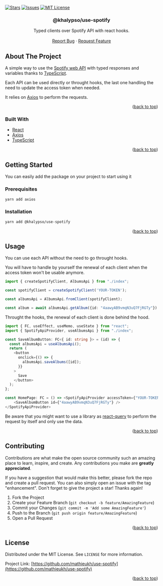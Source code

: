 <!-- Improved compatibility of back to top link: See: https://github.com/othneildrew/Best-README-Template/pull/73 -->
<a name="readme-top"></a>

[![Stars][stars-shield]][stars-url]
[![Issues][issues-shield]][issues-url]
[![MIT License][license-shield]][license-url]

<h3 align="center">@khalypso/use-spotify</h3>

  <p align="center">
    Typed clients over Spotify API with react hooks.
    <br />
    <br />
    <a href="https://github.com/mathieukh/use-spotify/issues">Report Bug</a>
    ·
    <a href="https://github.com/mathieukh/use-spotify/issues">Request Feature</a>
  </p>
</div>

## About The Project

A simple way to use the [Spotify web API](https://developer.spotify.com/documentation/web-api/) with typed responses and variables thanks to [TypeScript](https://www.typescriptlang.org/).

Each API can be used directly or throught hooks, the last one handling the need to update the access token when needed.

It relies on [Axios](https://axios-http.com/) to perform the requests.

<p align="right">(<a href="#readme-top">back to top</a>)</p>

### Built With

* [React](https://reactjs.org/)
* [Axios](https://axios-http.com/)
* [TypeScript](https://www.typescriptlang.org/)

<p align="right">(<a href="#readme-top">back to top</a>)</p>



<!-- GETTING STARTED -->
## Getting Started

You can easily add the package on your project to start using it

### Prerequisites

  ```sh
  yarn add axios
  ```

### Installation

  ```sh
  yarn add @khalypso/use-spotify
  ```

<p align="right">(<a href="#readme-top">back to top</a>)</p>


<!-- USAGE EXAMPLES -->
## Usage

You can use each API without the need to go throught hooks.

You will have to handle by yourself the renewal of each client when the access token won't be usable anymore.

```typescript
import { createSpotifyClient, AlbumsApi } from "./index";

const spotifyClient = createSpotifyClient('YOUR-TOKEN');

const albumsApi = AlbumsApi.fromClient(spotifyClient);

const album = await albumsApi.getAlbum({id: "4aawyAB9vmqN3uQ7FjRGTy"})
```

Throught the hooks, the renewal of each client is done behind the hood.

```typescript
import { FC, useEffect, useMemo, useState } from "react";
import { SpotifyApiProvider, useAlbumsApi } from "./index";

const SaveAlbumButton: FC<{ id: string }> = (id) => {
  const albumsApi = useAlbumsApi();
  return (
    <button
      onclick={() => {
        albumsApi.saveAlbums([id]);
      }}
    >
      Save
    </button>
  );
};

const HomePage: FC = () => <SpotifyApiProvider accessToken={"YOUR-TOKEN"}>
    <SaveAlbumButton id={"4aawyAB9vmqN3uQ7FjRGTy"} />
</SpotifyApiProvider>
```

Be aware that you might want to use a library as [react-query](https://tanstack.com/query/v4) to perform the request by itself and only use the data.

<p align="right">(<a href="#readme-top">back to top</a>)</p>

<!-- CONTRIBUTING -->
## Contributing

Contributions are what make the open source community such an amazing place to learn, inspire, and create. Any contributions you make are **greatly appreciated**.

If you have a suggestion that would make this better, please fork the repo and create a pull request. You can also simply open an issue with the tag "enhancement".
Don't forget to give the project a star! Thanks again!

1. Fork the Project
2. Create your Feature Branch (`git checkout -b feature/AmazingFeature`)
3. Commit your Changes (`git commit -m 'Add some AmazingFeature'`)
4. Push to the Branch (`git push origin feature/AmazingFeature`)
5. Open a Pull Request

<p align="right">(<a href="#readme-top">back to top</a>)</p>

<!-- LICENSE -->
## License

Distributed under the MIT License. See `LICENSE` for more information.

Project Link: [https://github.com/mathieukh/use-spotify](https://github.com/mathieukh/use-spotify)

<p align="right">(<a href="#readme-top">back to top</a>)</p>

<!-- MARKDOWN LINKS & IMAGES -->
<!-- https://www.markdownguide.org/basic-syntax/#reference-style-links -->
[stars-shield]: https://badgen.net/github/stars/mathieukh/use-spotify
[stars-url]: https://github.com/mathieukh/use-spotify/stargazers
[issues-shield]: https://badgen.net/github/issues/mathieukh/use-spotify
[issues-url]: https://github.com/mathieukh/use-spotify/issues
[license-shield]: https://badgen.net/github/license/mathieukh/use-spotify
[license-url]: https://github.com/mathieukh/use-spotify/blob/main/LICENSE
[product-screenshot]: images/screenshot.png
